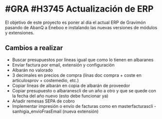 # #GRA #H3745 Actualización de ERP

El objetivo de este proyecto es poner al día el actual ERP de Gravimón pasando de AbanQ a Eneboo e instalando las nuevas versiones de módulos y extensiones.

## Cambios a realizar

- Buscar presupuestos por líneas igual que como lo tienen en albaranes
- Enviar factura por email, extensión y configuración
- Albarán no valorado
- 3 decimales en precios de compra (línas doc compra + coste en articulosprov + costemedio, etc.)
- Copiar líneas de albarán en copia de albarán de proveedor
- Copiar presupuesto o albaranescli de un año a otro y que se quede con la fecha del año nuevo (esto debe funcionar ya)
- Añadir remesas SEPA de cobro
- Implementar impresión o envío de facturas como en masterfacturascli - sanhigia_envioFrasEmail (nueva extensión)
